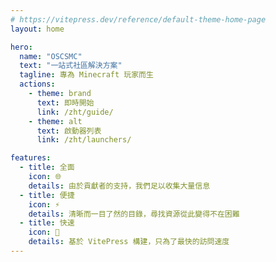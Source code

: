 ```yaml
---
# https://vitepress.dev/reference/default-theme-home-page
layout: home

hero:
  name: "OSCSMC"
  text: "一站式社區解決方案"
  tagline: 專為 Minecraft 玩家而生
  actions:
    - theme: brand
      text: 即時開始
      link: /zht/guide/
    - theme: alt
      text: 啟動器列表
      link: /zht/launchers/

features:
  - title: 全面
    icon: 🌐
    details: 由於貢獻者的支持，我們足以收集大量信息
  - title: 便捷
    icon: ⚡️
    details: 清晰而一目了然的目錄，尋找資源從此變得不在困難
  - title: 快速
    icon: 🚀
    details: 基於 VitePress 構建，只為了最快的訪問速度
---
```


